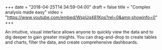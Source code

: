 +++
date = "2018-04-25T14:34:59-04:00"
draft = false
title = "Complex analysis made easy"
video = "https://www.youtube.com/embed/WspUq481Kps?rel=0&amp;showinfo=0"
+++

An intuitive, visual interface allows anyone to quickly view the data and to dig deeper to gain greater insights. You can drag-and-drop to create tables and charts, filter the data, and create comprehensive dashboards.
